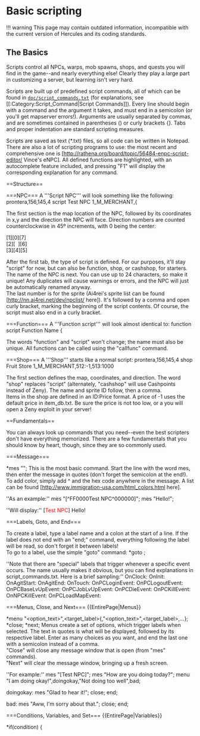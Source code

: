 # Basic scripting

!!! warning
	This page may contain outdated information, incompatible with the current version of Hercules and its coding standards.

## The Basics

Scripts control all NPCs, warps, mob spawns, shops, and quests you will find in the game--and nearly everything else!  Clearly they play a large part in customizing a server, but learning isn't very hard.

Scripts are built up of predefined script commands, all of which can be found in [`doc/script_commands.txt`](https://github.com/HerculesWS/Hercules/blob/stable/doc/script_commands.txt) (for explanations, see [[:Category:Script_Command|Script Commands]]).  Every line should begin with a command and the argument it takes, and must end in a semicolon (or you'll get mapserver errors!).  Arguments are usually separated by commas, and are sometimes contained in parentheses () or curly brackets {}.  Tabs and proper indentation are standard scripting measures.

Scripts are saved as text (*.txt) files, so all code can be written in Notepad.  There are also a lot of scripting programs to use: the most recent and comprehensive one is [http://rathena.org/board/topic/56484-enpc-script-editor/ Vince's eNPC]. All defined functions are highlighted, with an autocomplete feature included, and pressing "F1" will display the corresponding explanation for any command.

==Structure==

===NPC===
A '''Script NPC''' will look something like the following:
 prontera,156,145,4 <tab> script <tab> Test NPC <tab> 1_M_MERCHANT,{

The first section is the map location of the NPC, followed by its coordinates in x,y and the direction the NPC will face.  Direction numbers are counted counterclockwise in 45º increments, with 0 being the center: <br>

[1][0][7] <br>
[2][&nbsp;&nbsp;][6] <br>
[3][4][5] <br>

After the first tab, the type of script is defined.  For our purposes, it'll stay "script" for now, but can also be function, shop, or cashshop, for starters. <br>
The name of the NPC is next.  You can use up to 24 characters, so make it unique!  Any duplicates will cause warnings or errors, and the NPC will just be automatically renamed anyway. <br>
The last number is for the sprite (Ai4rei's sprite list can be found [http://nn.ai4rei.net/dev/npclist/ here]).  It's followed by a comma and open curly bracket, marking the beginning of the script contents.  Of course, the script must also end in a curly bracket.<br>

===Function===
A '''Function script''' will look almost identical to:
 function <tab> script <tab> Function Name <tab> {

The words "function" and "script" won't change; the name must also be unique.  All functions can be called using the "callfunc" command. <br>

===Shop===
A '''Shop''' starts like a normal script:
 prontera,156,145,4 <tab> shop <tab> Fruit Store <tab> 1_M_MERCHANT,512:-1,513:1000

The first section defines the map, coordinates, and direction.  The word "shop" replaces "script" (alternately, "cashshop" will use Cashpoints instead of Zeny).  The name and sprite ID follow, then a comma. <br>
Items in the shop are defined in an ID:Price format.  A price of -1 uses the default price in item_db.txt.  Be sure the price is not too low, or a you will open a Zeny exploit in your server! <br>

==Fundamentals==

You can always look up commands that you need--even the best scripters don't have everything memorized.  There are a few fundamentals that you should know by heart, though, since they are so commonly used.

===Message===

 *mes "<string>";
This is the most basic command.  Start the line with the word mes, then enter the message in quotes (don't forget the semicolon at the end!). <br>
To add color, simply add ^ and the hex code anywhere in the message.  A list can be found [http://www.immigration-usa.com/html_colors.html here]. <br>

''As an example:''
 mes "[^FF0000Test NPC^000000]";
 mes "Hello!";

''Will display:''
 [<span style="color:#FF0000;">Test NPC</span>]
 Hello!

===Labels, Goto, and End===

To create a label, type a label name and a colon at the start of a line.  If the label does not end with an "end;" command, everything following the label will be read, so don't forget it between labels! <br>
To go to a label, use the simple "goto" command:
 *goto <label>;

''Note that there are "special" labels that trigger whenever a specific event occurs.  The name usually makes it obvious, but you can find explanations in script_commands.txt.  Here is a brief sampling:''
 OnClock<hour><minute>:
 OnInit:
 OnAgitStart:
 OnAgitEnd:
 OnTouch:
 OnPCLoginEvent:
 OnPCLogoutEvent:
 OnPCBaseLvUpEvent:
 OnPCJobLvUpEvent:
 OnPCDieEvent:
 OnPCKillEvent:
 OnNPCKillEvent:
 OnPCLoadMapEvent:

===Menus, Close, and Next===
{{EntirePage|Menus}}

 *menu "<option_text>",<target_label>{,"<option_text>",<target_label>,...};
 *close;
 *next;
Menus create a set of options, which trigger labels when selected.  The text in quotes is what will be displayed, followed by its respective label.  Enter as many choices as you want, and end the last one with a semicolon instead of a comma. <br>
"Close" will close any message window that is open (from "mes" commands). <br>
"Next" will clear the message window, bringing up a fresh screen. <br>

''For example:''
 mes "[Test NPC]";
 mes "How are you doing today?";
 menu "I am doing okay!",doingokay,"Not doing too well",bad;
 
 doingokay:
 mes "Glad to hear it!";
 close;
 end;
 
 bad:
 mes "Aww, I'm sorry about that.";
 close;
 end;

===Conditions, Variables, and Set===
{{EntirePage|Variables}}

 *if(condition) {<script>;}
 *else {<script>;}
Conditional statements "if" and "else" are the same as anywhere else.  Multiple conditions can be specified:  || means ''or'', while && means ''and''.  == is ''equal'', != is ''not equal''.  Inequalities can be used as well (<, >, <=, >=).<br>
The "else" can be omitted, and the brackets aren't necessary unless multiple commands follow a conditional statement. <br>

The type of variable used is defined in the name.  There are permanent and temporary variables, as well as scope (temporary NPC), character, global, and global account.  The default type is an integer, and adding $ as a suffix creates a string.<br>
Here are some example types, taken from script_commands.txt:
 name  - permanent character integer variable
 name$ - permanent character string variable
 @name  - temporary character integer variable
 @name$ - temporary character string variable
 $name  - permanent global integer variable
 $name$ - permanent global string variable
 $@name  - temporary global integer variable
 $@name$ - temporary global string variable
 .name  - NPC integer variable
 .name$ - NPC string variable
 .@name  - scope integer variable
 .@name$ - scope string variable
 #name  - permanent local account integer variable
 #name$ - permanent local account string variable
 ##name  - permanent global account integer variable
 ##name$ - permanent global account string variable

The "set" command is used to give a value (or string) to a variable:
 *set <variable>,<expression>;

''The following script will pick a random number, store it as the temporary scope variable .@random, and display two different messages depending on the result:''
 set .@random, rand(1,2);
 if (.@random == 1) { mes "I like you! :D"; }
 else { mes "I don't like you.  Get out of here!"; }
 close;

===Duplicating===

It would be a huge waste of time and space to code the same NPC over and over again.  By duplication, an NPC can be created in multiple locations. <br>

Take a look at our old Test NPC:
 prontera,156,145,4 <tab> script <tab> Test NPC <tab> 1_M_MERCHANT,{
To be able to duplicate this, we will change the heading to this:
 - <tab> script <tab> Test NPC#01::testnpc <tab> 1_M_MERCHANT,{
The location doesn't need to be defined in the NPC, since it will be in the duplicates. <br>
The displayed name remains "Test NPC".  But since NPC names must be unique, adding #01 separates this one from the rest, which will be #02, #03, etc.  Lastly, ::testnpc is the reference name used for duplicating NPCs; this part is not displayed on the screen. <br>

After creating the base NPC, duplicates can be added anywhere to any file, so long as you use the same NPC name:
 spl_fild03,150,150,7 <tab> duplicate(testnpc) <tab> Test NPC <tab> 1_M_MERCHANT
 niflheim,50,50,2 <tab> duplicate(testnpc) <tab> Test NPC <tab> 1_M_MERCHANT
 tha_scene01,140,190,4 <tab> duplicate(testnpc) <tab> Test NPC <tab> 1_M_MERCHANT
The first part is ''map,x,y,direction'', as you're probably used to by now. <br>
To define a duplicate, the word "duplicate" followed by the NPC, in parentheses, is needed.  The last two parameters are the display name and NPC view constant (actual name of the npc sprite, yes, you can change these, too!).

==Finished Product==

Here is an example using the features explained above:

 prontera,156,145,4	script	Test NPC::test	4_WHIKEBAIN,{
     mes "Hello, how are you?";
     mes "I am fine, how are you?";
     menu "I am doing okay!",-,"Not doing too good",bad;
     mes "That's good, I'm glad to hear that";
     close;
 
 bad:
     mes "Awww, that makes me a bit ^FF0000sad^000000. Sorry to hear that.";
     next;
     mes "Would you like some zeny to help yourself feel better?";
     next;
     menu "Sure, give it to me!",L_zeny,"Naw, No zeny for me",-;
     close;
 
 L_Zeny:
     mes "I can only give you zeny if you have 10,000 or less.";
     if (Zeny > 10000) goto toomuch;
     mes "You have 10,000 zeny or less, I see.";
     set Zeny,Zeny+10000;
     next;
     mes "Hope you feel better!";
     close;
 
 toomuch:
     mes "You have over 10,000 zeny, you must feel really good about yourself!";
     close;
 }
 
 lhz_dun01,157,285,4	duplicate(test)	Test NPC	4_F_AGENTKAFRA
 hu_fild05,186,210,4	duplicate(test)	Test NPC	4_F_AGENTKAFRA
 yuno_fild07,221,179,4	duplicate(test)	Test NPC	4_F_AGENTKAFRA
 tha_scene01,139,194,1	duplicate(test)	Test NPC	4_F_AGENTKAFRA

==Adding Scripts==
{{EntirePage|Adding a Script}}
For an NPC to be loaded, it needs to be added to a .conf file.  This is typically ''npc/scripts_custom.conf''.<br>
Add a line, and enter your NPC file in the following format:
 npc: npc/path/to/script.txt
That's it!  You're finished!

==External Links==
'''Reference Manuals for scriping commands'''
* [`doc/script_commands.txt`](https://github.com/HerculesWS/Hercules/blob/stable/doc/script_commands.txt) Original documentation

'''Sprite lists'''
* http://nn.ai4rei.net/dev/npclist/

'''Color Charts'''
* http://www.immigration-usa.com/html_colors.html
* http://www.december.com/html/spec/colorcodes.html
* [[wikipedia:Hex_triplet|Hex triplet]]
* http://www.colorschemer.com/online.html

'''Support, Request and Release'''
* [http://herc.ws/board/forum/22-script-support/ Scripting support on Hercules Boards]
* #Hercules on irc.rizon.net : Main Hercules channel.
